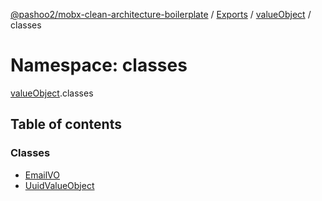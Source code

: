 [@pashoo2/mobx-clean-architecture-boilerplate](../README.md) / [Exports](../modules.md) / [valueObject](valueobject.md) / classes

# Namespace: classes

[valueObject](valueobject.md).classes

## Table of contents

### Classes

- [EmailVO](../classes/valueobject.classes.emailvo.md)
- [UuidValueObject](../classes/valueobject.classes.uuidvalueobject.md)
